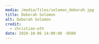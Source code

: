 ```yaml
---
media: /media/files/solomon_deborah.jpg
title: Deborah Solomon
alt: Deborah Solomon
credit:
  - christian-oth
date: 2020-10-06 14:00:00 -0500
---
```

